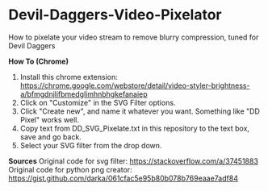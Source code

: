 # Devil-Daggers-Video-Pixelator
How to pixelate your video stream to remove blurry compression, tuned for Devil Daggers

**How To (Chrome)**
1. Install this chrome extension: https://chrome.google.com/webstore/detail/video-styler-brightness-a/bfmgdnjlifbmedglimhnbhgkefanaiep
2. Click on "Customize" in the SVG Filter options.
3. Click "Create new", and name it whatever you want. Something like "DD Pixel" works well.
4. Copy text from DD_SVG_Pixelate.txt in this repository to the text box, save and go back.
5. Select your SVG filter from the drop down.

**Sources**
Original code for svg filter: https://stackoverflow.com/a/37451883
Original code for python png creator: https://gist.github.com/darka/061cfac5e95b80b078b769eaae7adf84
